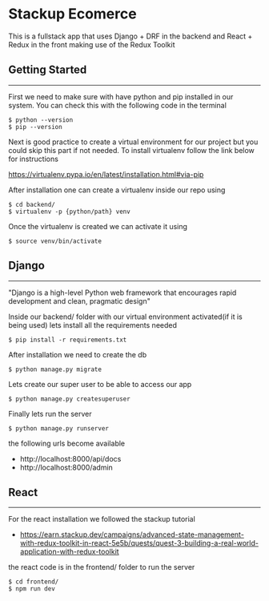 # Stackup Ecomerce

This is a fullstack app that uses Django + DRF in the backend
and React + Redux in the front making use of the Redux Toolkit 


## Getting Started
----------------


First we need to make sure with have python and pip installed in our system. You can check this with the following code in the terminal
```
$ python --version
$ pip --version
```

Next is good practice to create a virtual environment for our project but you could skip this part if not needed. 
To install virtualenv follow the link below for instructions

https://virtualenv.pypa.io/en/latest/installation.html#via-pip

After installation one can create a virtualenv inside our repo using 

```
$ cd backend/
$ virtualenv -p {python/path} venv
```

Once the virtualenv is created we can activate it using
```
$ source venv/bin/activate
```

## Django
--------------------
"Django is a high-level Python web framework that encourages rapid development
and clean, pragmatic design"

Inside our backend/ folder with our virtual environment activated(if it is being used) lets install all the requirements needed

```
$ pip install -r requirements.txt
```

After installation we need to create the db

```
$ python manage.py migrate
```

Lets create our super user to be able to access our app

```
$ python manage.py createsuperuser
```

Finally lets run the server

```
$ python manage.py runserver
```

the following urls become available

* http://localhost:8000/api/docs
* http://localhost:8000/admin


## React
--------------------

For the react installation we followed the stackup tutorial
* https://earn.stackup.dev/campaigns/advanced-state-management-with-redux-toolkit-in-react-5e5b/quests/quest-3-building-a-real-world-application-with-redux-toolkit

the react code is in the frontend/ folder
to run the server

```
$ cd frontend/
$ npm run dev
```